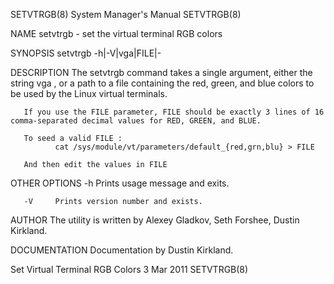 SETVTRGB(8)                                                                                System Manager's Manual                                                                                SETVTRGB(8)



NAME
       setvtrgb - set the virtual terminal RGB colors

SYNOPSIS
       setvtrgb -h|-V|vga|FILE|-

DESCRIPTION
       The setvtrgb command takes a single argument, either the string vga , or a path to a file containing the red, green, and blue colors to be used by the Linux virtual terminals.

       If you use the FILE parameter, FILE should be exactly 3 lines of 16 comma-separated decimal values for RED, GREEN, and BLUE.

       To seed a valid FILE :
              cat /sys/module/vt/parameters/default_{red,grn,blu} > FILE

       And then edit the values in FILE


OTHER OPTIONS
       -h     Prints usage message and exits.

       -V     Prints version number and exists.


AUTHOR
       The utility is written by Alexey Gladkov, Seth Forshee, Dustin Kirkland.


DOCUMENTATION
       Documentation by Dustin Kirkland.



Set Virtual Terminal RGB Colors                                                                   3 Mar 2011                                                                                      SETVTRGB(8)
